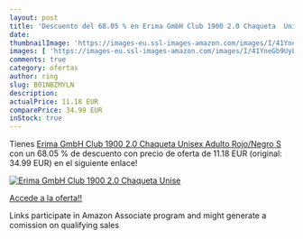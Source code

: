 ```yaml
---
layout: post
title: 'Descuento del 68.05 % en Erima GmbH Club 1900 2.0 Chaqueta  Unise'
date: 
thumbnailImage: 'https://images-eu.ssl-images-amazon.com/images/I/41YneGb9UyL._SL200_.jpg'
images: [ 'https://images-eu.ssl-images-amazon.com/images/I/41YneGb9UyL._SL200_.jpg' ]
comments: true
category: ofertas
author: ring
slug: B01NBZMYLN
description:
actualPrice: 11.18 EUR
comparePrice: 34.99 EUR
inStock: true
---
```


Tienes [Erima GmbH Club 1900 2.0 Chaqueta  Unisex Adulto  Rojo/Negro  S](https://www.amazon.es/dp/B01NBZMYLN/?tag=tolees-21) con un 68.05 % de descuento con precio de oferta de 11.18 EUR (original: 34.99 EUR) en el siguiente enlace!

[![Erima GmbH Club 1900 2.0 Chaqueta  Unise](https://images-eu.ssl-images-amazon.com/images/I/41YneGb9UyL._SL200_.jpg)](https://www.amazon.es/dp/B01NBZMYLN/?tag=tolees-21)

[Accede a la oferta!!](https://www.amazon.es/dp/B01NBZMYLN/?tag=tolees-21)

Links participate in Amazon Associate program and might generate a comission on qualifying sales


